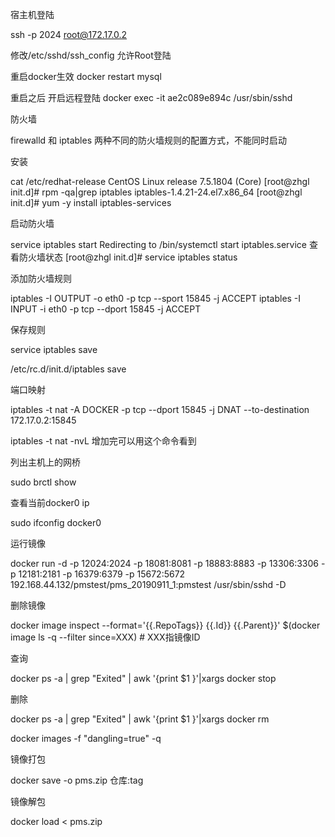 宿主机登陆

ssh -p 2024 root@172.17.0.2

修改/etc/sshd/ssh_config 允许Root登陆

重启docker生效 docker restart mysql

重启之后 开启远程登陆 docker exec -it ae2c089e894c /usr/sbin/sshd



防火墙

 firewalld 和 iptables 两种不同的防火墙规则的配置方式，不能同时启动

安装

cat /etc/redhat-release 
CentOS Linux release 7.5.1804 (Core) 
[root@zhgl init.d]# rpm -qa|grep iptables
iptables-1.4.21-24.el7.x86_64
[root@zhgl init.d]# yum -y install iptables-services

启动防火墙

service iptables start
Redirecting to /bin/systemctl start iptables.service
查看防火墙状态
[root@zhgl init.d]# service iptables status 

添加防火墙规则

iptables  -I OUTPUT -o eth0 -p tcp --sport 15845 -j ACCEPT
iptables -I INPUT -i eth0 -p tcp --dport 15845 -j ACCEPT

保存规则

 service iptables save

/etc/rc.d/init.d/iptables save



端口映射

iptables -t nat -A  DOCKER -p tcp --dport 15845 -j DNAT --to-destination 172.17.0.2:15845 

iptables -t nat -nvL  增加完可以用这个命令看到 



列出主机上的网桥

sudo brctl show

查看当前docker0 ip

sudo ifconfig docker0



运行镜像

docker run -d -p 12024:2024 -p 18081:8081 -p 18883:8883 -p 13306:3306 -p 12181:2181 -p 16379:6379 -p 15672:5672 192.168.44.132/pmstest/pms_20190911_1:pmstest  /usr/sbin/sshd -D



删除镜像 

docker image inspect --format='{{.RepoTags}} {{.Id}} {{.Parent}}' $(docker image ls -q --filter since=XXX) # XXX指镜像ID

查询

docker ps -a | grep "Exited" | awk '{print $1 }'|xargs docker stop

删除

 docker ps -a | grep "Exited" | awk '{print $1 }'|xargs docker rm





 docker images -f "dangling=true" -q



镜像打包

docker save -o   pms.zip 仓库:tag  

镜像解包

 docker load < pms.zip







